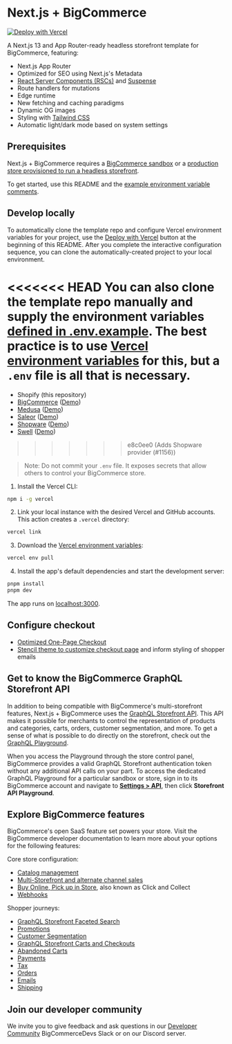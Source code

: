 # Next.js + BigCommerce

[![Deploy with Vercel](https://vercel.com/button)](https://vercel.com/new/clone?demo-title=Next.js%20%2B%20BigCommerce&demo-description=An%20all-in-one%20starter%20kit%20for%20high-performance%20BigCommerce%20storefronts.&demo-url=https%3A%2F%2Fnext-commerce-v2.vercel.app%2F&demo-image=%2F%2Fimages.ctfassets.net%2Fe5382hct74si%2F1RzhtOHEvW7xyn9qAsdr5E%2F783c7bbd498d0f3b752637d2efa0bb6e%2FNew_Project__5_.png&project-name=Next.js%20%2B%20BigCommerce&repository-name=nextjs-commerce&repository-url=https://github.com/bigcommerce/nextjs-commerce&from=templates&env=COMPANY_NAME%2CTWITTER_CREATOR%2CTWITTER_SITE%2CSITE_NAME%2CBIGCOMMERCE_ACCESS_TOKEN%2CBIGCOMMERCE_CHANNEL_ID%2CBIGCOMMERCE_STORE_HASH%2CBIGCOMMERCE_CANONICAL_STORE_DOMAIN%2CBIGCOMMERCE_API_URL%2CBIGCOMMERCE_CDN_HOSTNAME%2CBIGCOMMERCE_CUSTOMER_IMPERSONATION_TOKEN&envDescription=These%20values%20let%20you%20connect%20to%20your%20headless%20BigCommmerce%20storefront.&envLink=https%3A%2F%2Fgithub.com%2Fbigcommerce%2Fnextjs-commerce%2Fblob%2Fmain%2F.env.example)

A Next.js 13 and App Router-ready headless storefront template for BigCommerce, featuring:

- Next.js App Router
- Optimized for SEO using Next.js's Metadata
- [React Server Components (RSCs)](https://react.dev/blog/2023/03/22/react-labs-what-we-have-been-working-on-march-2023#react-server-components) and [Suspense](https://react.dev/blog/2022/03/29/react-v18#suspense-in-data-frameworks)
- Route handlers for mutations
- Edge runtime
- New fetching and caching paradigms
- Dynamic OG images
- Styling with [Tailwind CSS](https://tailwindcss.com/)
- Automatic light/dark mode based on system settings

## Prerequisites

Next.js + BigCommerce requires a [BigCommerce sandbox](https://developer.bigcommerce.com/api-docs/partner/create-a-sandbox) or a [production store provisioned to run a headless storefront](https://www.bigcommerce.com/solutions/multi-store/).

To get started, use this README and the [example environment variable comments](.env.example).

## Develop locally

To automatically clone the template repo and configure Vercel environment variables for your project, use the [Deploy with Vercel](#) button at the beginning of this README. After you complete the interactive configuration sequence, you can clone the automatically-created project to your local environment.

<<<<<<< HEAD
You can also clone the template repo manually and supply the environment variables [defined in .env.example](.env.example). The best practice is to use [Vercel environment variables](https://vercel.com/docs/concepts/projects/environment-variables) for this, but a `.env` file is all that is necessary.
=======
- Shopify (this repository)
- [BigCommerce](https://github.com/bigcommerce/nextjs-commerce) ([Demo](https://next-commerce-v2.vercel.app/))
- [Medusa](https://github.com/medusajs/vercel-commerce) ([Demo](https://medusa-nextjs-commerce.vercel.app/))
- [Saleor](https://github.com/saleor/nextjs-commerce) ([Demo](https://saleor-commerce.vercel.app/))
- [Shopware](https://github.com/shopwareLabs/vercel-commerce) ([Demo](https://shopware-vercel-commerce-react.vercel.app/))
- [Swell](https://github.com/swellstores/verswell-commerce) ([Demo](https://verswell-commerce.vercel.app/))
>>>>>>> e8c0ee0 (Adds Shopware provider (#1156))

> Note: Do not commit your `.env` file. It exposes secrets that allow others to control your BigCommerce store.

1. Install the Vercel CLI:

```bash
npm i -g vercel
```

2. Link your local instance with the desired Vercel and GitHub accounts. This action creates a `.vercel` directory:

```bash
vercel link
```

3. Download the [Vercel environment variables](https://vercel.com/docs/concepts/projects/environment-variables):

```bash
vercel env pull
```

4. Install the app's default dependencies and start the development server:

```bash
pnpm install
pnpm dev
```

The app runs on [localhost:3000](http://localhost:3000/).

## Configure checkout

- [Optimized One-Page Checkout](https://developer.bigcommerce.com/stencil-docs/customizing-checkout/optimized-one-page-checkout)
- [Stencil theme to customize checkout page](https://developer.bigcommerce.com/stencil-docs/getting-started/about-stencil#stencil-cli) and inform styling of shopper emails

## Get to know the BigCommerce GraphQL Storefront API

In addition to being compatible with BigCommerce's multi-storefront features, Next.js + BigCommerce uses the [GraphQL Storefront API](https://developer.bigcommerce.com/api-docs/storefront/graphql/graphql-api-overview). This API makes it possible for merchants to control the representation of products and categories, carts, orders, customer segmentation, and more. To get a sense of what is possible to do directly on the storefront, check out the [GraphQL Playground](https://developer.bigcommerce.com/graphql-storefront/playground).

When you access the Playground through the store control panel, BigCommerce provides a valid GraphQL Storefront authentication token without any additional API calls on your part. To access the dedicated GraphQL Playground for a particular sandbox or store, sign in to its BigCommerce account and navigate to **[Settings > API](https://login.bigcommerce.com/deep-links/manage/settings-list)**, then click **Storefront API Playground**.

## Explore BigCommerce features

BigCommerce's open SaaS feature set powers your store. Visit the BigCommerce developer documentation to learn more about your options for the following features:

Core store configuration:

- [Catalog management](https://developer.bigcommerce.com/docs/rest-catalog)
- [Multi-Storefront and alternate channel sales](https://developer.bigcommerce.com/api-docs/multi-storefront/overview)
- [Buy Online, Pick up in Store](https://developer.bigcommerce.com/buy-online-pick-up-in-store/overview), also known as Click and Collect
- [Webhooks](https://developer.bigcommerce.com/docs/webhooks/overview)

Shopper journeys:

- [GraphQL Storefront Faceted Search](https://developer.bigcommerce.com/api-docs/storefront/graphql/graphql-faceted-textual-search)
- [Promotions](https://developer.bigcommerce.com/promotions/overview)
- [Customer Segmentation](https://developer.bigcommerce.com/customer-segmentation/overview)
- [GraphQL Storefront Carts and Checkouts](https://developer.bigcommerce.com/api-docs/storefront/graphql/carts-and-checkout)
- [Abandoned Carts](https://developer.bigcommerce.com/docs/rest-management/abandoned-carts)
- [Payments](https://developer.bigcommerce.com/docs/rest-payments)
- [Tax](https://developer.bigcommerce.com/docs/rest-management/tax-settings#get-tax-settings)
- [Orders](https://developer.bigcommerce.com/api-docs/storefronts/guide/orders)
- [Emails](https://developer.bigcommerce.com/docs/rest-content/email-templates)
- [Shipping](https://developer.bigcommerce.com/docs/rest-management/shipping-v2)

## Join our developer community

We invite you to give feedback and ask questions in our [Developer Community](https://developer.bigcommerce.com/community) BigCommerceDevs Slack or on our Discord server.
